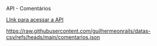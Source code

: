 API - Comentários

[LInk para acessar a API](https://raw.githubusercontent.com/guilhermeonrails/datas-csv/refs/heads/main/comentarios.json)

https://raw.githubusercontent.com/guilhermeonrails/datas-csv/refs/heads/main/comentarios.json
